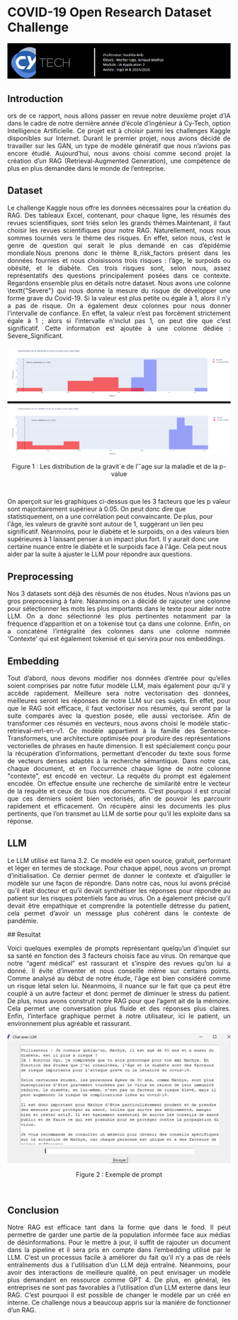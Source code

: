
# COVID-19 Open Research Dataset Challenge
 

![Exemple de sortie](./assets/front.png)


## Introduction

<p align="justify">
ors de ce rapport, nous allons passer en revue notre deuxième projet d’IA dans le cadre de notre dernière année d’école d’ingénieur à Cy-Tech, option Intelligence Artificielle. Ce projet est à choisir parmi les challenges Kaggle disponibles sur Internet. Durant le premier projet, nous avions décidé de travailler sur les GAN, un type de modèle génératif que nous n’avions pas encore étudié. Aujourd’hui, nous avons choisi comme second projet la création d’un RAG (Retrieval-Augmented Generation), une compétence de plus en plus demandée dans le monde de l’entreprise.
</p>


## Dataset
<p align="justify">
Le challenge Kaggle nous offre les données nécessaires pour la création du RAG. Des tableaux Excel, contenant, pour chaque ligne, les résumés des revues scientifiques, sont triés selon les grands thèmes.Maintenant, il faut choisir les revues scientifiques pour notre RAG. Naturellement, nous nous sommes tournés vers le thème des risques. En effet, selon nous, c’est le genre de question qui serait le plus demandé en cas d’épidémie mondiale.Nous prenons donc le thème 8_risk_factors présent dans les données fournies et nous choisissons trois risques : l’âge, le surpoids ou obésité, et le diabète. Ces trois risques sont, selon nous, assez représentatifs des questions principalement posées dans ce contexte. Regardons ensemble plus en détails notre dataset. Nous avons une colonne \textt{"Severe"} qui nous donne la mesure du risque de développer une forme grave du Covid-19. Si la valeur est plus petite ou égale à 1, alors il n’y a pas de risque. On a également deux colonnes pour nous donner l'intervalle de confiance. En effet, la valeur n’est pas forcément strictement égale à 1 ; alors si l’intervalle n'inclut pas 1, on peut dire que c’est significatif. Cette information est ajoutée à une colonne dédiée : Severe_Significant.
</p>


<p align="center">
  <img src="./assets/age.png" />
</p>

<p align="center">
  Figure 1 : Les distribution de la gravit´e de l’ˆage sur la maladie et de la p-value
</p>
<br>


<p align="justify">

On aperçoit sur les graphiques ci-dessus que les 3 facteurs que les p valeur sont majoritairement supérieur à 0.05. On peut donc dire que statistiquement, on a une corrélation peut convaincante. De plus, pour l'âge, les valeurs de gravité sont autour de 1, suggérant un lien peu significatif. Néanmoins, pour le diabète et le surpoids, on a des valeurs bien supérieures à 1 laissant penser à un impact plus fort. Il y aurait donc une certaine nuance entre le diabète et le surpoids face à l'âge. Cela peut nous aider par la suite à ajuster le LLM pour répondre aux questions.
</p>


## Preprocessing


<p align="justify">
Nos 3 datasets sont déjà des résumés de nos études. Nous n’avions pas un gros preprocesing à faire. Néanmoins on a décidé de rajouter une colonne pour sélectionner les mots les plus importants dans le texte pour aider notre LLM. On a donc sélectionné les plus pertinentes notamment par la fréquence d’apparition et on a tokenisé tout ça dans une colonne. Enfin, on a concaténé l’intégralité des colonnes dans une colonne nommée 'Contexte' qui est également tokenisé et qui servira pour nos embeddings. 
</p>


## Embedding
<p align="justify">
Tout d’abord, nous devons modifier nos données d’entrée pour qu’elles soient comprises par notre futur modèle LLM, mais également pour qu’il y accède rapidement. Meilleure sera notre vectorisation des données, meilleures seront les réponses de notre LLM sur ces sujets. En effet, pour que le RAG soit efficace, il faut vectoriser nos résumés, qui seront par la suite comparés avec la question posée, elle aussi vectorisée. Afin de transformer ces résumés en vecteurs, nous avons choisi le modèle static-retrieval-mrl-en-v1. Ce modèle appartient à la famille des Sentence-Transformers, une architecture optimisée pour produire des représentations vectorielles de phrases en haute dimension. Il est spécialement conçu pour la récupération d’informations, permettant d’encoder du texte sous forme de vecteurs denses adaptés à la recherche sémantique.
Dans notre cas, chaque document, et en l’occurrence chaque ligne de notre colonne "contexte", est encodé en vecteur. La requête du prompt est également encodée. On effectue ensuite une recherche de similarité entre le vecteur de la requête et ceux de tous nos documents. C’est pourquoi il est crucial que ces derniers soient bien vectorisés, afin de pouvoir les parcourir rapidement et efficacement. On récupère ainsi les documents les plus pertinents, que l’on transmet au LLM de sortie pour qu’il les exploite dans sa réponse.
</p>


## LLM
<p align="justify">
Le LLM utilisé est llama 3.2. Ce modèle est open source, gratuit, performant et léger en termes de stockage. Pour chaque appel, nous avons un prompt d’initialisation. Ce dernier permet de donner le contexte et d’aiguiller le modèle sur une façon de répondre. Dans notre cas, nous lui avons précisé qu’il était docteur et qu’il devait synthétiser les réponses pour répondre au patient sur les risques potentiels face au virus. On a également précisé qu’il devait être empathique et comprendre la potentielle détresse du patient, cela permet d’avoir un message plus cohérent dans le contexte de pandémie.
</p>
## Resultat
<p align="justify">
Voici quelques exemples de prompts représentant quelqu’un d’inquiet sur sa santé en fonction des 3 facteurs choisis face au virus. On remarque que notre “agent médical” est rassurant et s’inspire des revues qu’on lui a donné. Il évite d’inventer et nous conseille même sur certains points. Comme analysé au début de notre étude, l'âge est bien considéré comme un risque létal selon lui. Néanmoins, il nuance sur le fait que ça peut être couplé à un autre facteur et donc permet de diminuer le stress du patient. De plus, nous avons construit notre RAG pour que l’agent ait de la mémoire. Cela permet une conversation plus fluide et des réponses plus claires. Enfin, l’interface graphique permet à notre utilisateur, ici le patient, un environnement plus agréable et rassurant.
</p>

<p align="center">
  <img src="./assets/resume.png" />
</p>

<p align="center">
  Figure 2 : Exemple de prompt
</p>
<br>

## Conclusion
<p align="justify">
Notre RAG est efficace tant dans la forme que dans le fond. Il peut permettre de garder une partie de la population informée face aux médias de désinformations. Pour le mettre à jour, il suffit de rajouter un document dans la pipeline et il sera pris en compte dans l’embedding utilisé par le LLM. C’est un processus facile à améliorer du fait qu’il n’y a pas de réels entraînements dus à l'utilisation d’un LLM déjà entraîné. Néanmoins, pour avoir des interactions de meilleure qualité, on peut envisager un modèle plus demandant en ressource comme GPT 4. De plus, en général, les entreprises ne sont pas favorables à l’utilisation d’un LLM externe dans leur RAG. C’est pourquoi il est possible de changer le modèle par un créé en interne. Ce challenge nous a beaucoup appris sur la manière de fonctionner d’un RAG.
</p>

